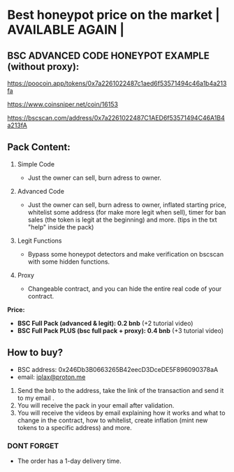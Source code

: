 # Best honeypot price on the market | AVAILABLE AGAIN |

## BSC ADVANCED CODE HONEYPOT EXAMPLE (without proxy): 
https://poocoin.app/tokens/0x7a2261022487c1aed6f53571494c46a1b4a213fa

https://www.coinsniper.net/coin/16153

https://bscscan.com/address/0x7a2261022487C1AED6f53571494C46A1B4a213fA


## Pack Content: 

1. Simple Code
    - Just the owner can sell, burn adress to owner.
    
2. Advanced Code
    - Just the owner can sell, burn adress to owner, inflated starting price, whitelist some address (for make more legit when sell), timer for ban sales (the token is legit at the beginning) and more. (tips in the txt "help" inside the pack)
   
3. Legit Functions
    - Bypass some honeypot detectors and make verification on bscscan with some hidden functions.
4. Proxy
    - Changeable contract, and you can hide the entire real code of your contract.
      
****Price**:**

- **BSC Full Pack (advanced & legit): 0.2 bnb**  (+2 tutorial video)
- **BSC Full Pack PLUS (bsc full pack + proxy): 0.4 bnb**  (+3 tutorial video)


## How to buy?
- BSC address: 0x246Db3B0663265B42eecD3DceDE5F896090378aA 
- email: iplax@proton.me


1. Send the bnb to the address, take the link of the transaction and send it to my email .
2. You will receive the pack in your email after validation.
3. You will receive the videos by email explaining how it works and what to change in the contract, how to whitelist, create inflation (mint new tokens to a specific address) and more.


### DONT FORGET

- The order has a 1-day delivery time.


